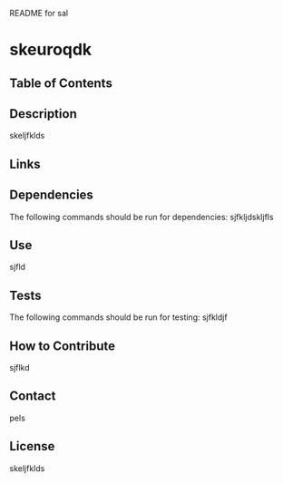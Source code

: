 
README for sal
# skeuroqdk
## Table of Contents
## Description
skeljfklds
## Links
## Dependencies
The following commands should be run for dependencies: sjfkljdskljfls
## Use
sjfld
## Tests
The following commands should be run for testing: sjfkldjf
## How to Contribute
sjflkd
## Contact
pels
## License
skeljfklds